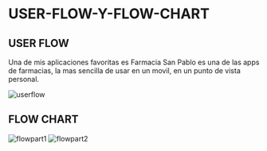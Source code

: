 # USER-FLOW-Y-FLOW-CHART

## USER FLOW
Una de mis aplicaciones favoritas es Farmacia San Pablo es una de las apps de farmacias, la mas sencilla de usar en un movil, en un punto de vista personal.

![userflow]("img/fuserflow.jpeg")

## FLOW CHART
![flowpart1]("/flow1.jpeg")
![flowpart2]("/flow2.jpeg")
